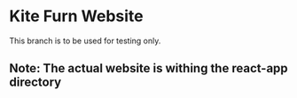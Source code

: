 # Kite Furn Website
This branch is to be used for testing only.

## Note: The actual website is withing the react-app directory